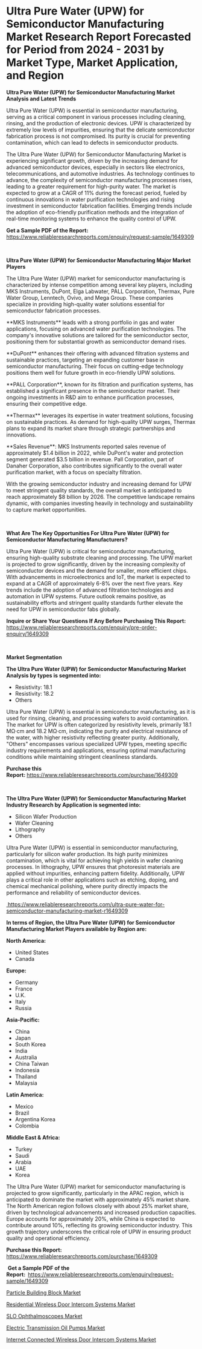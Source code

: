 <p><h1>Ultra Pure Water (UPW) for Semiconductor Manufacturing Market Research Report Forecasted for Period from 2024 -  2031 by Market Type, Market Application, and Region</h1></p><p><strong>Ultra Pure Water (UPW) for Semiconductor Manufacturing Market Analysis and Latest Trends</strong></p>
<p><p>Ultra Pure Water (UPW) is essential in semiconductor manufacturing, serving as a critical component in various processes including cleaning, rinsing, and the production of electronic devices. UPW is characterized by extremely low levels of impurities, ensuring that the delicate semiconductor fabrication process is not compromised. Its purity is crucial for preventing contamination, which can lead to defects in semiconductor products.</p><p>The Ultra Pure Water (UPW) for Semiconductor Manufacturing Market is experiencing significant growth, driven by the increasing demand for advanced semiconductor devices, especially in sectors like electronics, telecommunications, and automotive industries. As technology continues to advance, the complexity of semiconductor manufacturing processes rises, leading to a greater requirement for high-purity water. The market is expected to grow at a CAGR of 11% during the forecast period, fueled by continuous innovations in water purification technologies and rising investment in semiconductor fabrication facilities. Emerging trends include the adoption of eco-friendly purification methods and the integration of real-time monitoring systems to enhance the quality control of UPW.</p></p>
<p><strong>Get a Sample PDF of the Report:&nbsp;</strong> <a href="https://www.reliableresearchreports.com/enquiry/request-sample/1649309?utm_campaign=5&utm_medium=2&utm_source=Github&utm_content=ia&utm_term=15102024&utm_id=ultra-pure-water-upw-for-semiconductor-manufacturing">https://www.reliableresearchreports.com/enquiry/request-sample/1649309</a></p>
<p>&nbsp;</p>
<p><strong>Ultra Pure Water (UPW) for Semiconductor Manufacturing Major Market Players</strong></p>
<p><p>The Ultra Pure Water (UPW) market for semiconductor manufacturing is characterized by intense competition among several key players, including MKS Instruments, DuPont, Elga Labwater, PALL Corporation, Thermax, Pure Water Group, Lenntech, Ovivo, and Mega Group. These companies specialize in providing high-quality water solutions essential for semiconductor fabrication processes.</p><p>**MKS Instruments** leads with a strong portfolio in gas and water applications, focusing on advanced water purification technologies. The company's innovative solutions are tailored for the semiconductor sector, positioning them for substantial growth as semiconductor demand rises.</p><p>**DuPont** enhances their offering with advanced filtration systems and sustainable practices, targeting an expanding customer base in semiconductor manufacturing. Their focus on cutting-edge technology positions them well for future growth in eco-friendly UPW solutions.</p><p>**PALL Corporation**, known for its filtration and purification systems, has established a significant presence in the semiconductor market. Their ongoing investments in R&D aim to enhance purification processes, ensuring their competitive edge.</p><p>**Thermax** leverages its expertise in water treatment solutions, focusing on sustainable practices. As demand for high-quality UPW surges, Thermax plans to expand its market share through strategic partnerships and innovations.</p><p>**Sales Revenue**: MKS Instruments reported sales revenue of approximately $1.4 billion in 2022, while DuPont's water and protection segment generated $3.5 billion in revenue. Pall Corporation, part of Danaher Corporation, also contributes significantly to the overall water purification market, with a focus on specialty filtration.</p><p>With the growing semiconductor industry and increasing demand for UPW to meet stringent quality standards, the overall market is anticipated to reach approximately $8 billion by 2026. The competitive landscape remains dynamic, with companies investing heavily in technology and sustainability to capture market opportunities.</p></p>
<p>&nbsp;</p>
<p><strong>What Are The Key Opportunities For Ultra Pure Water (UPW) for Semiconductor Manufacturing Manufacturers?</strong></p>
<p><p>Ultra Pure Water (UPW) is critical for semiconductor manufacturing, ensuring high-quality substrate cleaning and processing. The UPW market is projected to grow significantly, driven by the increasing complexity of semiconductor devices and the demand for smaller, more efficient chips. With advancements in microelectronics and IoT, the market is expected to expand at a CAGR of approximately 6-8% over the next five years. Key trends include the adoption of advanced filtration technologies and automation in UPW systems. Future outlook remains positive, as sustainability efforts and stringent quality standards further elevate the need for UPW in semiconductor fabs globally.</p></p>
<p><strong>Inquire or Share Your Questions If Any Before Purchasing This Report:</strong> <a href="https://www.reliableresearchreports.com/enquiry/pre-order-enquiry/1649309?utm_campaign=5&utm_medium=2&utm_source=Github&utm_content=ia&utm_term=15102024&utm_id=ultra-pure-water-upw-for-semiconductor-manufacturing">https://www.reliableresearchreports.com/enquiry/pre-order-enquiry/1649309</a></p>
<p>&nbsp;</p>
<p><strong>Market Segmentation</strong></p>
<p><strong>The Ultra Pure Water (UPW) for Semiconductor Manufacturing Market Analysis by types is segmented into:</strong></p>
<p><ul><li>Resistivity: 18.1</li><li>Resistivity: 18.2</li><li>Others</li></ul></p>
<p><p>Ultra Pure Water (UPW) is essential in semiconductor manufacturing, as it is used for rinsing, cleaning, and processing wafers to avoid contamination. The market for UPW is often categorized by resistivity levels, primarily 18.1 MΩ·cm and 18.2 MΩ·cm, indicating the purity and electrical resistance of the water, with higher resistivity reflecting greater purity. Additionally, "Others" encompasses various specialized UPW types, meeting specific industry requirements and applications, ensuring optimal manufacturing conditions while maintaining stringent cleanliness standards.</p></p>
<p><strong>Purchase this Report:&nbsp;</strong><a href="https://www.reliableresearchreports.com/purchase/1649309?utm_campaign=5&utm_medium=2&utm_source=Github&utm_content=ia&utm_term=15102024&utm_id=ultra-pure-water-upw-for-semiconductor-manufacturing">https://www.reliableresearchreports.com/purchase/1649309</a></p>
<p>&nbsp;</p>
<p><strong>The Ultra Pure Water (UPW) for Semiconductor Manufacturing Market Industry Research by Application is segmented into:</strong></p>
<p><ul><li>Silicon Wafer Production</li><li>Wafer Cleaning</li><li>Lithography</li><li>Others</li></ul></p>
<p><p>Ultra Pure Water (UPW) is essential in semiconductor manufacturing, particularly for silicon wafer production. Its high purity minimizes contamination, which is vital for achieving high yields in wafer cleaning processes. In lithography, UPW ensures that photoresist materials are applied without impurities, enhancing pattern fidelity. Additionally, UPW plays a critical role in other applications such as etching, doping, and chemical mechanical polishing, where purity directly impacts the performance and reliability of semiconductor devices.</p></p>
<p><a href="https://www.reliableresearchreports.com/ultra-pure-water-for-semiconductor-manufacturing-market-r1649309?utm_campaign=5&utm_medium=2&utm_source=Github&utm_content=ia&utm_term=15102024&utm_id=ultra-pure-water-upw-for-semiconductor-manufacturing">&nbsp;https://www.reliableresearchreports.com/ultra-pure-water-for-semiconductor-manufacturing-market-r1649309</a></p>
<p><strong>In terms of Region, the Ultra Pure Water (UPW) for Semiconductor Manufacturing Market Players available by Region are:</strong></p>
<p>
    <p> <strong> North America: </strong>
        <ul>
            <li>United States</li>
            <li>Canada</li>
        </ul>
        </p> 
    <p> <strong> Europe: </strong>
        <ul>
            <li>Germany</li>
            <li>France</li>
            <li>U.K.</li>
            <li>Italy</li>
            <li>Russia</li>
        </ul>
        </p> 
    <p> <strong> Asia-Pacific: </strong>
        <ul>
            <li>China</li>
            <li>Japan</li>
            <li>South Korea</li>
            <li>India</li>
            <li>Australia</li>
            <li>China Taiwan</li>
            <li>Indonesia</li>
            <li>Thailand</li>
            <li>Malaysia</li>
        </ul>
        </p> 
    <p> <strong> Latin America: </strong>
        <ul>
            <li>Mexico</li>
            <li>Brazil</li>
            <li>Argentina Korea</li>
            <li>Colombia</li>
        </ul>
        </p> 
    <p> <strong> Middle East & Africa: </strong>
        <ul>
            <li>Turkey</li>
            <li>Saudi</li>
            <li>Arabia</li>
            <li>UAE</li>
            <li>Korea</li>
        </ul>
    </p>
    </p>
<p><p>The Ultra Pure Water (UPW) market for semiconductor manufacturing is projected to grow significantly, particularly in the APAC region, which is anticipated to dominate the market with approximately 45% market share. The North American region follows closely with about 25% market share, driven by technological advancements and increased production capacities. Europe accounts for approximately 20%, while China is expected to contribute around 10%, reflecting its growing semiconductor industry. This growth trajectory underscores the critical role of UPW in ensuring product quality and operational efficiency.</p></p>
<p><strong>Purchase this Report: </strong><a href="https://www.reliableresearchreports.com/purchase/1649309?utm_campaign=5&utm_medium=2&utm_source=Github&utm_content=ia&utm_term=15102024&utm_id=ultra-pure-water-upw-for-semiconductor-manufacturing">https://www.reliableresearchreports.com/purchase/1649309</a></p>
<p>&nbsp;<strong>Get a Sample PDF of the Report:&nbsp;&nbsp;</strong><a href="https://www.reliableresearchreports.com/enquiry/request-sample/1649309?utm_campaign=5&utm_medium=2&utm_source=Github&utm_content=ia&utm_term=15102024&utm_id=ultra-pure-water-upw-for-semiconductor-manufacturing">https://www.reliableresearchreports.com/enquiry/request-sample/1649309</a></p>
<p><strong></strong></p>
<p><p><a href="https://www.linkedin.com/pulse/global-particle-building-block-market-trends-innovations-3au5e?utm_campaign=5&utm_medium=2&utm_source=Github&utm_content=ia&utm_term=15102024&utm_id=ultra-pure-water-upw-for-semiconductor-manufacturing">Particle Building Block Market</a></p><p><a href="https://github.com/kathiestrine5ty/Market-Research-Report-List-1/blob/main/residential-wireless-door-intercom-systems-market.md?utm_campaign=5&utm_medium=2&utm_source=Github&utm_content=ia&utm_term=15102024&utm_id=ultra-pure-water-upw-for-semiconductor-manufacturing">Residential Wireless Door Intercom Systems Market</a></p><p><a href="https://www.linkedin.com/pulse/slo-ophthalmoscopes-market-drivers-challenges-forecast-2024-2031-cdq7e?utm_campaign=5&utm_medium=2&utm_source=Github&utm_content=ia&utm_term=15102024&utm_id=ultra-pure-water-upw-for-semiconductor-manufacturing">SLO Ophthalmoscopes Market</a></p><p><a href="https://www.linkedin.com/pulse/electric-transmission-oil-pumps-market-global-regional-il0ve?utm_campaign=5&utm_medium=2&utm_source=Github&utm_content=ia&utm_term=15102024&utm_id=ultra-pure-water-upw-for-semiconductor-manufacturing">Electric Transmission Oil Pumps Market</a></p><p><a href="https://github.com/HeatherFernandez476/Market-Research-Report-List-1/blob/main/internet-connected-wireless-door-intercom-systems-market.md?utm_campaign=5&utm_medium=2&utm_source=Github&utm_content=ia&utm_term=15102024&utm_id=ultra-pure-water-upw-for-semiconductor-manufacturing">Internet Connected Wireless Door Intercom Systems Market</a></p></p>